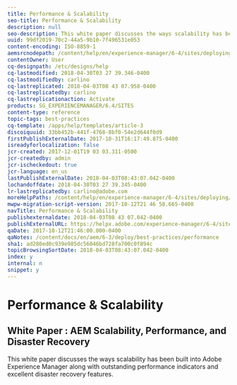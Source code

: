```yaml
---
title: Performance & Scalability
seo-title: Performance & Scalability
description: null
seo-description: This white paper discusses the ways scalability has been built into AEM along with performance indicators and disaster recovery features.  
uuid: 99df2019-70c2-44a5-9b10-7f496531e053
content-encoding: ISO-8859-1
aemsrcnodepath: /content/help/en/experience-manager/6-4/sites/deploying/using/performance
contentOwner: User
cq-designpath: /etc/designs/help
cq-lastmodified: 2018-04-30T03 27 39.346-0400
cq-lastmodifiedby: carlino
cq-lastreplicated: 2018-04-03T08 43 07.958-0400
cq-lastreplicatedby: carlino
cq-lastreplicationaction: Activate
products: SG_EXPERIENCEMANAGER/6.4/SITES
content-type: reference
topic-tags: best-practices
cq-template: /apps/help/templates/article-3
discoiquuid: 33bb452b-441f-4768-8bf0-54e2d644f0d9
firstPublishExternalDate: 2017-10-31T16:17:49.875-0400
isreadyforlocalization: false
jcr-created: 2017-12-01T19 03 03.311-0500
jcr-createdby: admin
jcr-ischeckedout: true
jcr-language: en_us
lastPublishExternalDate: 2018-04-03T08:43:07.042-0400
lochandoffdate: 2018-04-30T03 27 39.345-0400
lr-lastreplicatedby: carlino@adobe.com
moreHelpPaths: /content/help/en/experience-manager/6-4/sites/deploying/morehelp/best-practices;/content/help/en/experience-manager/6-4/sites/deploying/morehelp/best-practices
mwpw-migration-script-version: 2017-10-12T21 46 58.665-0400
navTitle: Performance & Scalability
publishexternaldate: 2018-04-03T08 43 07.042-0400
publishExternalURL: https://helpx.adobe.com/experience-manager/6-4/sites/deploying/using/performance.html
qaDate: 2017-10-12T21:46:00.000-0400
qaNotes: /content/docs/en/aem/6-3/deploy/best-practices/performance
sha1: ad280ed0c939e985dc56046bd728fa700c0f894c
topicBrowsingSortDate: 2018-04-03T08:43:07.042-0400
index: y
internal: n
snippet: y
---
```


# Performance & Scalability

## White Paper : AEM Scalability, Performance, and Disaster Recovery
This white paper discusses the ways scalability has been built into Adobe Experience Manager along with outstanding performance indicators and excellent disaster recovery features. 
